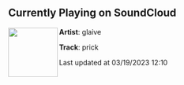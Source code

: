 ## Currently Playing on SoundCloud

[<img align="left" width="100" src="https://i1.sndcdn.com/artworks-NnoCk25dFiupLOPN-ekzglQ-t500x500.jpg">](https://soundcloud.com/1glaive/prick?in=39bstrd02/sets/prod-by-perto)

**Artist**: glaive 

**Track**: prick

Last updated at 03/19/2023 12:10
